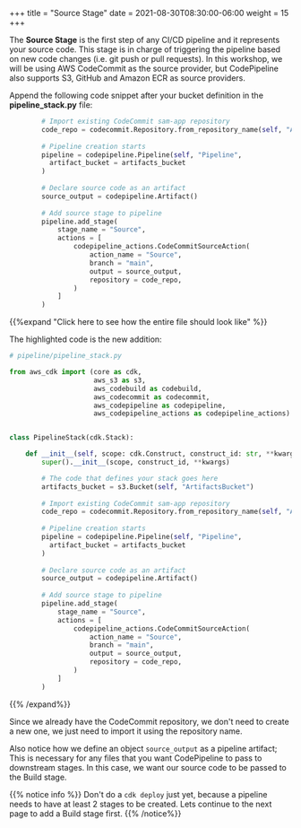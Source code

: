 +++
title = "Source Stage"
date = 2021-08-30T08:30:00-06:00
weight = 15
+++

The **Source Stage** is the first step of any CI/CD pipeline and it represents your source code. This stage is in charge of triggering the pipeline based on new code changes (i.e. git push or pull requests). In this workshop, we will be using AWS CodeCommit as the source provider, but CodePipeline also supports S3, GitHub and Amazon ECR as source providers.

Append the following code snippet after your bucket definition in the **pipeline_stack.py** file:

```python
        # Import existing CodeCommit sam-app repository
        code_repo = codecommit.Repository.from_repository_name(self, "AppRepository", "sam-app")
        
        # Pipeline creation starts
        pipeline = codepipeline.Pipeline(self, "Pipeline",
          artifact_bucket = artifacts_bucket
        )
        
        # Declare source code as an artifact
        source_output = codepipeline.Artifact()
        
        # Add source stage to pipeline
        pipeline.add_stage(
            stage_name = "Source", 
            actions = [ 
                codepipeline_actions.CodeCommitSourceAction(
                    action_name = "Source",
                    branch = "main",
                    output = source_output,
                    repository = code_repo,
                )
            ]
        )
```

{{%expand "Click here to see how the entire file should look like" %}}

The highlighted code is the new addition: 

```python {hl_lines=["19-41"]}
# pipeline/pipeline_stack.py

from aws_cdk import (core as cdk,
                     aws_s3 as s3,
                     aws_codebuild as codebuild,
                     aws_codecommit as codecommit,
                     aws_codepipeline as codepipeline,
                     aws_codepipeline_actions as codepipeline_actions)


class PipelineStack(cdk.Stack):

    def __init__(self, scope: cdk.Construct, construct_id: str, **kwargs) -> None:
        super().__init__(scope, construct_id, **kwargs)

        # The code that defines your stack goes here
        artifacts_bucket = s3.Bucket(self, "ArtifactsBucket")
        
        # Import existing CodeCommit sam-app repository
        code_repo = codecommit.Repository.from_repository_name(self, "AppRepository", "sam-app")
        
        # Pipeline creation starts
        pipeline = codepipeline.Pipeline(self, "Pipeline",
          artifact_bucket = artifacts_bucket
        )
        
        # Declare source code as an artifact
        source_output = codepipeline.Artifact()
        
        # Add source stage to pipeline
        pipeline.add_stage(
            stage_name = "Source", 
            actions = [ 
                codepipeline_actions.CodeCommitSourceAction(
                    action_name = "Source",
                    branch = "main",
                    output = source_output,
                    repository = code_repo,
                )
            ]
        )
```
{{% /expand%}}

Since we already have the CodeCommit repository, we don't need to create a new one, we just need to import it using the repository name. 

Also notice how we define an object `source_output` as a pipeline artifact; This is necessary for any files that you want CodePipeline to pass to downstream stages. In this case, we want our source code to be passed to the Build stage.

{{% notice info %}}
Don't do a `cdk deploy` just yet, because a pipeline needs to have at least 2 stages to be created. Lets continue to the next page to add a Build stage first.
{{% /notice%}}
